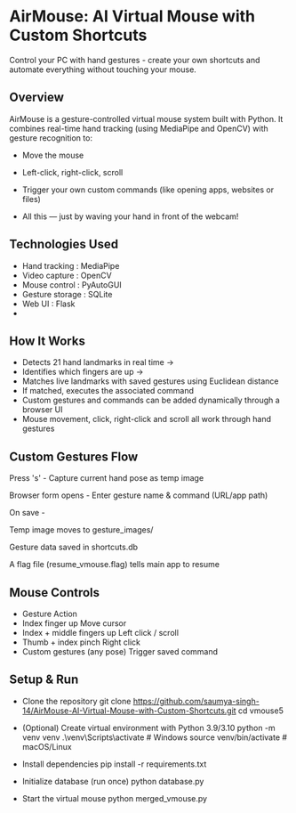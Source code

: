 # AirMouse: AI Virtual Mouse with Custom Shortcuts
Control your PC with hand gestures - create your own shortcuts and automate everything without touching your mouse.

## Overview
AirMouse is a gesture-controlled virtual mouse system built with Python.
It combines real-time hand tracking (using MediaPipe and OpenCV) with gesture recognition to:

- Move the mouse

- Left-click, right-click, scroll

- Trigger your own custom commands (like opening apps, websites or files)

- All this — just by waving your hand in front of the webcam!

## Technologies Used

- Hand tracking :	MediaPipe
- Video capture : OpenCV	
- Mouse control :	PyAutoGUI
- Gesture storage	: SQLite
- Web UI :	Flask
- 
## How It Works 

- Detects 21 hand landmarks in real time →
- Identifies which fingers are up →
- Matches live landmarks with saved gestures using Euclidean distance 
- If matched, executes the associated command 
- Custom gestures and commands can be added dynamically through a browser UI
- Mouse movement, click, right-click and scroll all work through hand gestures

## Custom Gestures Flow

Press 's' - Capture current hand pose as temp image

Browser form opens - Enter gesture name & command (URL/app path)

On save -

Temp image moves to gesture_images/

Gesture data saved in shortcuts.db

A flag file (resume_vmouse.flag) tells main app to resume

## Mouse Controls

- Gesture	Action
- Index finger up	Move cursor
- Index + middle fingers up	Left click / scroll
- Thumb + index pinch	Right click
- Custom gestures (any pose)	Trigger saved command

## Setup & Run

- Clone the repository
    git clone https://github.com/saumya-singh-14/AirMouse-AI-Virtual-Mouse-with-Custom-Shortcuts.git
    cd vmouse5

- (Optional) Create virtual environment with Python 3.9/3.10
    python -m venv venv
    .\venv\Scripts\activate        # Windows
    source venv/bin/activate      # macOS/Linux

- Install dependencies
    pip install -r requirements.txt

- Initialize database (run once)
    python database.py

- Start the virtual mouse
    python merged_vmouse.py
